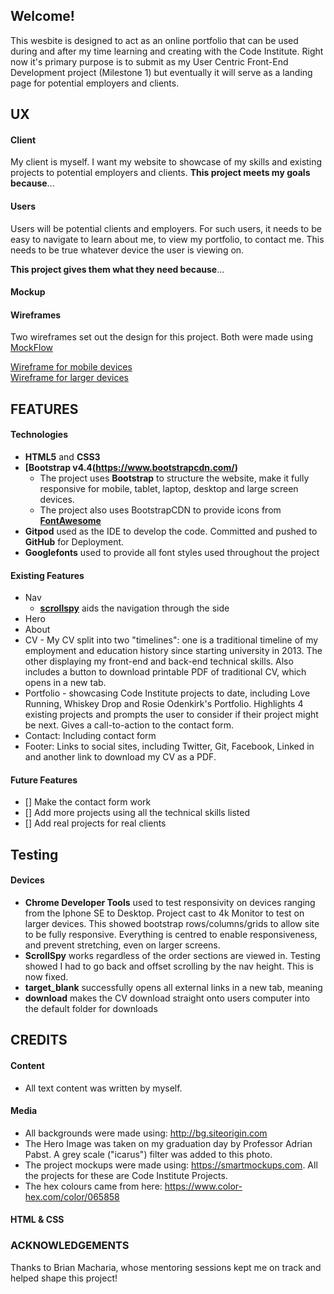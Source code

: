 ## Welcome!

This wesbite is designed to act as an online portfolio that can be used during and after my time learning and creating with the Code Institute. Right now it's primary purpose is to submit as my User Centric Front-End Development project (Milestone 1) but eventually it will serve as a landing page for potential employers and clients. 

## UX

#### Client
My client is myself. I want my website to showcase of my skills and existing projects to potential employers and clients. 
**This project meets my goals because**...

#### Users
Users will be potential clients and employers. For such users, it needs to be easy to navigate to learn about me, to view my portfolio, to contact me. This needs to be true whatever device the user is viewing on. 

**This project gives them what they need because**...

#### Mockup 

#### Wireframes

Two wireframes set out the design for this project. Both were made using [MockFlow](https://mockflow.com)

[Wireframe for mobile devices](https://github.com/mvmolloy/milestone-project-1/blob/master/assets/wireframes/mobile-wireframe.png)  
[Wireframe for larger devices](https://github.com/mvmolloy/milestone-project-1/blob/master/assets/wireframes/desktop-wireframe.png)

## FEATURES

#### Technologies
- **HTML5** and **CSS3**
- **[Bootstrap v4.4(https://www.bootstrapcdn.com/)**
    - The project uses **Bootstrap** to structure the website, make it fully responsive for mobile, tablet, laptop, desktop and large screen devices.
    - The project also uses BootstrapCDN to provide icons from **[FontAwesome](https://www.bootstrapcdn.com/fontawesome/)**
- **Gitpod** used as the IDE to develop the code. Committed and pushed to **GitHub** for Deployment.
- **Googlefonts** used to provide all font styles used throughout the project

#### Existing Features 
- Nav
  - **[scrollspy](https://getbootstrap.com/docs/4.0/components/scrollspy/)** aids the navigation through the side
- Hero
- About
- CV - My CV split into two "timelines": one is a traditional timeline of my employment and education history since starting university in 2013. The other displaying my front-end and back-end technical skills. Also includes a button to download printable PDF of traditional CV, which opens in a new tab. 
- Portfolio - showcasing Code Institute projects to date, including Love Running, Whiskey Drop and Rosie Odenkirk's Portfolio. Highlights 4 existing projects and prompts the user to consider if their project might be next. Gives a call-to-action to the contact form. 
- Contact: Including contact form
- Footer: Links to social sites, including Twitter, Git, Facebook, Linked in and another link to download my CV as a PDF. 

#### Future Features 
- [] Make the contact form work 
- [] Add more projects using all the technical skills listed
- [] Add real projects for real clients

## Testing
#### Devices
- **Chrome Developer Tools** used to test responsivity on devices ranging from the Iphone SE to Desktop. Project cast to 4k Monitor to test on larger devices. This showed bootstrap rows/columns/grids to allow site to be fully responsive. Everything is centred to enable responsiveness, and prevent stretching, even on larger screens. 
- **ScrollSpy** works regardless of the order sections are viewed in. Testing showed I had to go back and offset scrolling by the nav height. This is now fixed. 
- **target_blank** successfully opens all external links in a new tab, meaning 
- **download** makes the CV download straight onto users computer into the default folder for downloads



## CREDITS 

#### Content
- All text content was written by myself. 

#### Media
- All backgrounds were made using: http://bg.siteorigin.com
- The Hero Image was taken on my graduation day by Professor Adrian Pabst. A grey scale ("icarus") filter was added to this photo.
- The project mockups were made using: https://smartmockups.com. All the projects for these are Code Institute Projects. 
- The hex colours came from here: https://www.color-hex.com/color/065858

#### HTML & CSS

### ACKNOWLEDGEMENTS

Thanks to Brian Macharia, whose mentoring sessions kept me on track and helped shape this project! 

